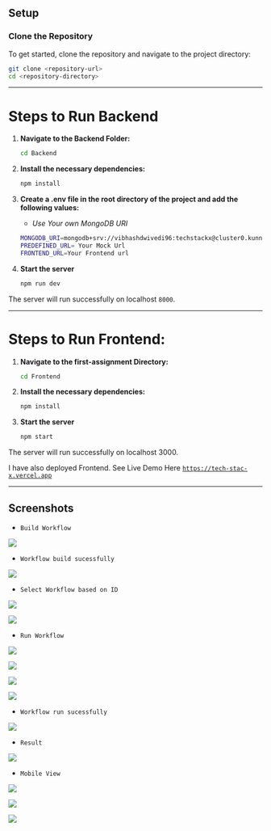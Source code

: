 ## Setup

### Clone the Repository

To get started, clone the repository and navigate to the project directory:

  ```sh
  git clone <repository-url>
  cd <repository-directory>
  ```
---
# Steps to Run Backend

1. **Navigate to the Backend Folder:**
    ```sh
    cd Backend
    ```
2. **Install the necessary dependencies:**
    ```sh
    npm install
    ```
3.  **Create a .env file in the root directory of the project and add the following values:**
    - *Use Your own MongoDB URI*
        
     ```sh
     MONGODB_URI=mongodb+srv://vibhashdwivedi96:techstackx@cluster0.kunnu.mongodb.net/TechStackX?retryWrites=true&w=majority&appName=Cluster0 
     PREDEFINED_URL= Your Mock Url
     FRONTEND_URL=Your Frontend url
     ```
   
5. **Start the server**
    ```sh
    npm run dev
    ```
The server will run successfully on localhost `8000`. 

---

# Steps to Run Frontend:

1. **Navigate to the first-assignment Directory:**
    ```sh
    cd Frontend
    ```
2. **Install the necessary dependencies:**
    ```sh
    npm install
    ```

3. **Start the server**
    ```sh
    npm start
    ```
The server will run successfully on localhost 3000.

I have also deployed Frontend. See Live Demo Here
 [`https://tech-stac-x.vercel.app`](https://tech-stac-x.vercel.app)

---
## Screenshots

- `Build Workflow`

![](https://github.com/VibhashDwivedi/TechStacX/blob/main/screenshots/Screenshot%20(328).png?raw=true)

- `Workflow build sucessfully`

![](https://github.com/VibhashDwivedi/TechStacX/blob/main/screenshots/Screenshot%20(329).png?raw=true) 

- `Select Workflow based on ID`

![](https://github.com/VibhashDwivedi/TechStacX/blob/main/screenshots/Screenshot%20(331).png?raw=true)

![](https://github.com/VibhashDwivedi/TechStacX/blob/main/screenshots/Screenshot%20(332).png?raw=true)

- `Run Workflow`

![](https://github.com/VibhashDwivedi/TechStacX/blob/main/screenshots/Screenshot%20(333).png?raw=true)

![](https://github.com/VibhashDwivedi/TechStacX/blob/main/screenshots/Screenshot%20(334).png?raw=true)

![](https://github.com/VibhashDwivedi/TechStacX/blob/main/screenshots/Screenshot%20(336).png?raw=true)

![](https://github.com/VibhashDwivedi/TechStacX/blob/main/screenshots/Screenshot%20(337).png?raw=true)

- `Workflow run sucessfully`

![](https://github.com/VibhashDwivedi/TechStacX/blob/main/screenshots/Screenshot%20(338).png?raw=true)

- `Result`

![](https://github.com/VibhashDwivedi/TechStacX/blob/main/screenshots/Screenshot%20(340).png?raw=true)

- `Mobile View`

![](https://github.com/VibhashDwivedi/TechStacX/blob/main/screenshots/Mobile%20View%201.jpg?raw=true)

![](https://github.com/VibhashDwivedi/TechStacX/blob/main/screenshots/Mobile%20View%202.jpg?raw=true)

![](https://github.com/VibhashDwivedi/TechStacX/blob/main/screenshots/Mobile%20View%203.jpg?raw=true)




